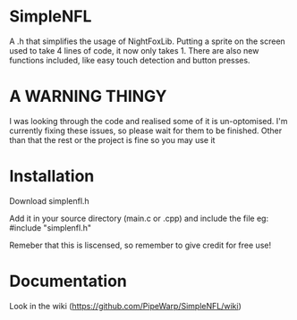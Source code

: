 # SimpleNFL
A .h that simplifies the usage of NightFoxLib.
Putting a sprite on the screen used to take 4 lines of code, it now only takes 1.
There are also new functions included, like easy touch detection and button presses.

# A WARNING THINGY
I was looking through the code and realised some of it is un-optomised. I'm currently fixing these issues, so please wait for them to be finished. Other than that the rest or the project is fine so you may use it

# Installation
Download simplenfl.h

Add it in your source directory (main.c or .cpp) and include the file
eg: #include "simplenfl.h"

Remeber that this is liscensed, so remember to give credit for free use!

# Documentation
Look in the wiki (https://github.com/PipeWarp/SimpleNFL/wiki)
